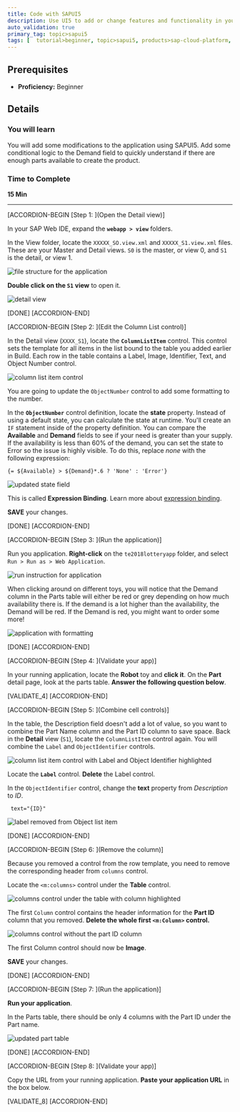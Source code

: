 ```yaml
---
title: Code with SAPUI5
description: Use UI5 to add or change features and functionality in your application
auto_validation: true
primary_tag: topic>sapui5
tags: [  tutorial>beginner, topic>sapui5, products>sap-cloud-platform, products>sap-web-ide]
---
```


## Prerequisites  
 - **Proficiency:** Beginner

## Details
### You will learn  
You will add some modifications to the application using SAPUI5. Add some conditional logic to the Demand field to quickly understand if there are enough parts available to create the product.

### Time to Complete
**15 Min**

---

[ACCORDION-BEGIN [Step 1: ](Open the Detail view)]

In your SAP Web IDE, expand the **`webapp > view`** folders.

In the View folder, locate the `XXXXX_SO.view.xml` and `XXXXX_S1.view.xml` files. These are your Master and Detail views. `S0` is the master, or view 0, and `S1` is the detail, or view 1.

![file structure for the application](1.png)

**Double click on the `S1` view** to open it.

![detail view](2.png)

[DONE]
[ACCORDION-END]

[ACCORDION-BEGIN [Step 2: ](Edit the Column List control)]

In the Detail view (`XXXX_S1`), locate the **`ColumnListItem`** control. This control sets the template for all items in the list bound to the table you added earlier in Build. Each row in the table contains a Label, Image, Identifier, Text, and Object Number control.

![column list item control](3.png)

You are going to update the `ObjectNumber` control to add some formatting to the number.

In the **`ObjectNumber`** control definition, locate the **state** property. Instead of using a default state, you can calculate the state at runtime. You'll create an `IF` statement inside of the property definition. You can compare the **Available** and **Demand** fields to see if your need is greater than your supply. If the availability is less than 60% of the demand, you can set the state to Error so the issue is highly visible. To do this, replace _none_ with the following expression:

```
{= ${Available} > ${Demand}*.6 ? 'None' : 'Error'}
```

![updated state field](4.png)

This is called **Expression Binding**. Learn more about [expression binding](https://sapui5.hana.ondemand.com/1.34.9/docs/guide/5cff8d1c3fb84c5db7a00f2daca125af.html).

**SAVE** your changes.

[DONE]
[ACCORDION-END]


[ACCORDION-BEGIN [Step 3: ](Run the application)]

Run you application. **Right-click** on the `te2018lotteryapp` folder, and select `Run > Run as > Web Application`.

![run instruction for application](5.png)

When clicking around on different toys, you will notice that the Demand column in the Parts table will either be red or grey depending on how much availability there is. If the demand is a lot higher than the availability, the Demand will be red. If the Demand is red, you might want to order some more!

![application with formatting](6.png)

[DONE]
[ACCORDION-END]

[ACCORDION-BEGIN [Step 4: ](Validate your app)]

In your running application, locate the **Robot** toy and **click it**. On the **Part** detail page, look at the parts table. **Answer the following question below**.


[VALIDATE_4]
[ACCORDION-END]

[ACCORDION-BEGIN [Step 5: ](Combine cell controls)]

In the table, the Description field doesn't add a lot of value, so you want to combine the Part Name column and the Part ID column to save space. Back in the **Detail** view (`S1`), locate the `ColumnListItem` control again. You will combine the `Label` and `ObjectIdentifier` controls.

![column list item control with Label and Object Identifier highlighted](7.png)

Locate the **`Label`** control. **Delete** the Label control.

In the `ObjectIdentifier` control, change the **text** property from _Description_ to _ID_.

```
 text="{ID}"
```

![label removed from Object list item](8.png)

[DONE]
[ACCORDION-END]

[ACCORDION-BEGIN [Step 6: ](Remove the column)]

Because you removed a control from the row template, you need to remove the corresponding header from `columns` control.

Locate the `<m:columns>` control under the **Table** control.

![columns control under the table with column highlighted](9.png)

The first `Column` control contains the header information for the **Part ID** column that you removed. **Delete the whole first `<m:Column>` control.**

![columns control without the part ID column](10.png)

The first Column control should now be **Image**.

**SAVE** your changes.

[DONE]
[ACCORDION-END]

[ACCORDION-BEGIN [Step 7: ](Run the application)]

**Run your application**.

In the Parts table, there should be only 4 columns with the Part ID under the Part name.

![updated part table](11.png)

[DONE]
[ACCORDION-END]

[ACCORDION-BEGIN [Step 8: ](Validate your app)]

Copy the URL from your running application. **Paste your application URL** in the box below.

[VALIDATE_8]
[ACCORDION-END]
